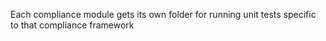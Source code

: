 Each compliance module gets its own folder for running unit tests specific to that compliance framework
